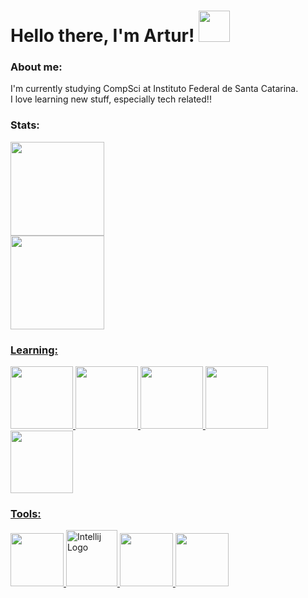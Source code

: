 
# Hello there, I'm Artur! <img src="https://media.tenor.com/JW0XaqKXJfsAAAAi/cat-pixelated.gif" width="50" height="50"/>

### About me:
I'm currently studying CompSci at Instituto Federal de Santa Catarina. </br>
I love learning new stuff, especially tech related!!


### Stats:
<div>
    <a href="https://github.com/Pozzoo">
    <img height="150em" src="https://github-readme-stats-git-masterrstaa-rickstaa.vercel.app/api?username=Pozzoo&show_icons=true&theme=codeSTACKr&include_all_commits=true&count_private=true"/> </br>
    <img height="150em" src="https://github-readme-stats-git-masterrstaa-rickstaa.vercel.app/api/top-langs/?username=Pozzoo&layout=compact&langs_count=7&theme=codeSTACKr"/>
</div>



### Learning:
<div>
    <img src="https://cdn.jsdelivr.net/gh/devicons/devicon/icons/cplusplus/cplusplus-original.svg" height="100" />
    <img src="https://cdn.jsdelivr.net/gh/devicons/devicon/icons/java/java-plain.svg" height="100" /> 
    <img src="https://cdn.jsdelivr.net/gh/devicons/devicon/icons/html5/html5-original.svg" height="100"/>
    <img src="https://cdn.jsdelivr.net/gh/devicons/devicon/icons/css3/css3-original.svg" height="100" />
    <img src="https://cdn.jsdelivr.net/gh/devicons/devicon/icons/javascript/javascript-original.svg" height="100" />
</div>

### Tools:
<div>
    <img src="https://cdn.jsdelivr.net/gh/devicons/devicon/icons/visualstudio/visualstudio-plain.svg" height="85" />
    <img src="https://img.icons8.com/?size=512&id=61466&format=png" alt="Intellij Logo" width="82" height="90"/>
    <img src="https://cdn.jsdelivr.net/gh/devicons/devicon/icons/git/git-original.svg" height="85" />
    <img src="https://cdn.jsdelivr.net/gh/devicons/devicon/icons/vscode/vscode-original.svg" height="85"/>
</div>
